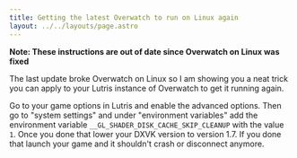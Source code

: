 ```yaml
---
title: Getting the latest Overwatch to run on Linux again
layout: ../../layouts/page.astro
---
```


**Note: These instructions are out of date since Overwatch on Linux was fixed**

The last update broke Overwatch on Linux so I am showing you a neat trick you can apply to your Lutris instance of Overwatch to get it running again.

Go to your game options in Lutris and enable the advanced options. Then go to "system settings" and under "environment variables" add the environment variable `__GL_SHADER_DISK_CACHE_SKIP_CLEANUP` with the value `1`. Once you done that lower your DXVK version to version 1.7. If you done that launch your game and it shouldn't crash or disconnect anymore.
